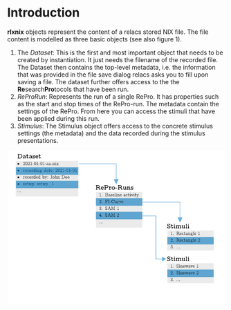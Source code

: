 # Introduction

**rlxnix** objects represent the content of a relacs stored NIX file. The file content is modelled as three basic objects (see also figure 1).

1. The *Dataset*: This is the first and most important object that needs to be created by instantiation. It just needs the filename of the recorded file. The Dataset then contains the top-level metadata, i.e. the information that was provided in the file save dialog relacs asks you to fill upon saving a file. The dataset further offers access to the the **Re**search**Pro**tocols that have been run. 
2. *ReProRun*: Represents the run of a single RePro. It has properties such as the start and stop times of the RePro-run. The metadata contain the settings of the RePro. From here you can access the stimuli that have been applied during this run.
3. *Stimulus*: The Stimulus object offers access to the concrete stimulus settings (the metadata) and the data recorded during the stimulus presentations.

![Object structure](./images/structure.png)
